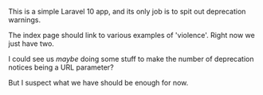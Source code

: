 This is a simple Laravel 10 app, and its only job is to spit out deprecation warnings.

The index page should link to various examples of 'violence'. Right now we just have two.

I could see us _maybe_ doing some stuff to make the number of deprecation notices being a URL parameter?

But I suspect what we have should be enough for now.
